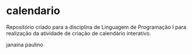 # calendario
Repositório criado para a disciplina de Linguagem de Programação I para realização da atividade de criação de calendário interativo.

janaina paulino

